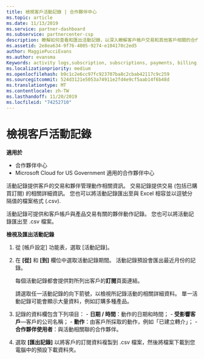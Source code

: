 ```yaml
---
title: 檢視客戶活動記錄 | 合作夥伴中心
ms.topic: article
ms.date: 11/13/2019
ms.service: partner-dashboard
ms.subservice: partnercenter-csp
description: 瞭解如何查看和匯出活動記錄，以深入瞭解客戶帳戶交易和其他客戶相關的合作夥伴管理活動。
ms.assetid: 2e8ea634-9f76-4005-9274-e104170c2ed5
author: MaggiePucciEvans
ms.author: evansma
Keywords: activity logs,subscription, subscriptions, payments, billing, transactions, 活動記錄, 訂用帳戶, 付款, 帳單, 交易
ms.localizationpriority: medium
ms.openlocfilehash: b9c1c2e6cc97fc923707ba8c2cbab42117c9c259
ms.sourcegitcommit: 524d3121e5053a74911e2fd4e9cf5aab14f6b48d
ms.translationtype: MT
ms.contentlocale: zh-TW
ms.lasthandoff: 11/20/2019
ms.locfileid: "74252710"
---
```

# <a name="view-customer-activity-logs"></a>檢視客戶活動記錄

**適用於**

-  合作夥伴中心
-  Microsoft Cloud for US Government 適用的合作夥伴中心


活動記錄提供客戶的交易和夥伴管理動作相關資訊。 交易記錄提供交易 (包括已購買訂閱) 的相關詳細資訊。 您也可以將活動記錄匯出至與 Excel 相容並以逗號分隔值的檔案格式 (.csv).

活動記錄可提供和客戶帳戶與產品交易有關的夥伴動作記錄。 您也可以將活動記錄匯出至 .csv 檔案。

**檢視及匯出活動記錄**

1.  從 [帳戶設定] 功能表，選取 [活動記錄]。
2.  在 **\[從\]** 和 **\[到\]** 欄位中選取活動記錄期間。 活動記錄預設會匯出最近月份的記錄。

    每個活動記錄都會提供對所列出客戶的**訂閱**頁面連結。

    請選取任一活動記錄的向下箭號，以檢視所記錄活動的相關詳細資料。 單一活動記錄可能會顯示大量資料，例如訂購多種產品。

3.   記錄的資料欄包含下列項目：
    -   **日期 / 時間**：動作的日期和時間；
    -   **受影響客戶**—客戶的公司名稱；
    -   **動作**：由客戶所採取的動作，例如「已建立轉介」；
    -   **合作夥伴使用者**：與活動相關聯的合作夥伴。

4.  選取 **\[匯出記錄\]** 以將客戶的訂閱資料複製到 .csv 檔案，然後將檔案下載到您電腦中的預設下載資料夾。
    
 

 



